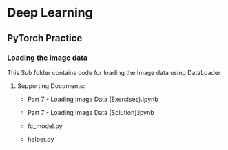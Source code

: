 # Deep Learning

## PyTorch Practice

### Loading the Image data

This Sub folder contains code for loading the Image data using DataLoader

1. Supporting Documents:

    - Part 7 - Loading Image Data (Exercises).ipynb
    
    - Part 7 - Loading Image Data (Solution).ipynb
 
    - fc_model.py
    
    - helper.py

